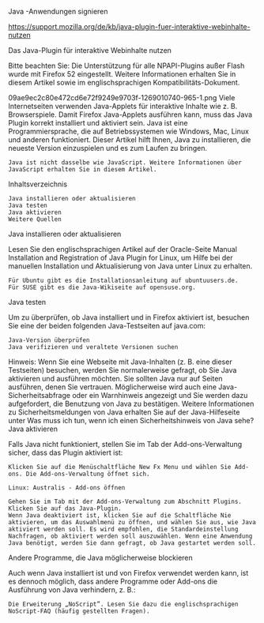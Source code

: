 Java -Anwendungen signieren


https://support.mozilla.org/de/kb/java-plugin-fuer-interaktive-webinhalte-nutzen

Das Java-Plugin für interaktive Webinhalte nutzen

Bitte beachten Sie: Die Unterstützung für alle NPAPI-Plugins außer Flash wurde mit Firefox 52 eingestellt. Weitere Informationen erhalten Sie in diesem Artikel sowie im englischsprachigen Kompatibilitäts-Dokument.

09ae9ec2c80e472cd6e72f9249e9703f-1269010740-965-1.png 	Viele Internetseiten verwenden Java-Applets für interaktive Inhalte wie z. B. Browserspiele. Damit Firefox Java-Applets ausführen kann, muss das Java Plugin korrekt installiert und aktiviert sein. Java ist eine Programmiersprache, die auf Betriebssystemen wie Windows, Mac, Linux und anderen funktioniert.
Dieser Artikel hilft Ihnen, Java zu installieren, die neueste Version einzuspielen und es zum Laufen zu bringen.

    Java ist nicht dasselbe wie JavaScript. Weitere Informationen über JavaScript erhalten Sie in diesem Artikel. 

Inhaltsverzeichnis

    Java installieren oder aktualisieren
    Java testen
    Java aktivieren
    Weitere Quellen

Java installieren oder aktualisieren

Lesen Sie den englischsprachigen Artikel auf der Oracle-Seite Manual Installation and Registration of Java Plugin for Linux, um Hilfe bei der manuellen Installation und Aktualisierung von Java unter Linux zu erhalten.

    Für Ubuntu gibt es die Installationsanleitung auf ubuntuusers.de.
    Für SUSE gibt es die Java-Wikiseite auf opensuse.org. 

Java testen

Um zu überprüfen, ob Java installiert und in Firefox aktiviert ist, besuchen Sie eine der beiden folgenden Java-Testseiten auf java.com:

    Java-Version überprüfen
    Java verifizieren und veraltete Versionen suchen 

Hinweis: Wenn Sie eine Webseite mit Java-Inhalten (z. B. eine dieser Testseiten) besuchen, werden Sie normalerweise gefragt, ob Sie Java aktivieren und ausführen möchten. Sie sollten Java nur auf Seiten ausführen, denen Sie vertrauen. Möglicherweise wird auch eine Java-Sicherheitsabfrage oder ein Warnhinweis angezeigt und Sie werden dazu aufgefordert, die Benutzung von Java zu bestätigen. Weitere Informationen zu Sicherheitsmeldungen von Java erhalten Sie auf der Java-Hilfeseite unter Was muss ich tun, wenn ich einen Sicherheitshinweis von Java sehe?
Java aktivieren

Falls Java nicht funktioniert, stellen Sie im Tab der Add-ons-Verwaltung sicher, dass das Plugin aktiviert ist:

    Klicken Sie auf die Menüschaltfläche New Fx Menu und wählen Sie Add-ons. Die Add-ons-Verwaltung öffnet sich.

    Linux: Australis - Add-ons öffnen

    Gehen Sie im Tab mit der Add-ons-Verwaltung zum Abschnitt Plugins.
    Klicken Sie auf das Java-Plugin.
    Wenn Java deaktiviert ist, klicken Sie auf die Schaltfläche Nie aktivieren, um das Auswahlmenü zu öffnen, und wählen Sie aus, wie Java aktiviert werden soll. Es wird empfohlen, die Standardeinstellung Nachfragen, ob aktiviert werden soll auszuwählen. Wenn eine Anwendung Java benötigt, werden Sie dann gefragt, ob Java gestartet werden soll. 

Andere Programme, die Java möglicherweise blockieren

Auch wenn Java installiert ist und von Firefox verwendet werden kann, ist es dennoch möglich, dass andere Programme oder Add-ons die Ausführung von Java verhindern, z. B.:

    Die Erweiterung „NoScript”. Lesen Sie dazu die englischsprachigen NoScript-FAQ (häufig gestellten Fragen). 

